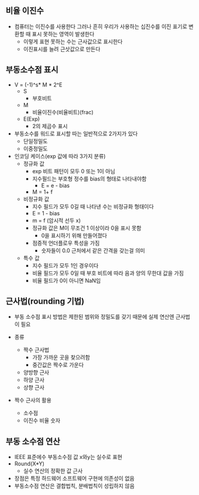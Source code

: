 ## 비율 이진수

* 컴퓨터는 이진수를 사용한다 그러나 흔히 우리가 사용하는 십진수를 이진 표기로 변환할 때 표시 못하는 영역이 발생한다
	* 이렇게 표현 못하는 수는 근사값으로 표시한다
	* 이진표시를 늘려 근삿값으로 만든다

## 부동소수점 표시

* V = (-1)^s* M * 2^E
	* S
		* 부호비트
	* M
		* 비율이진수(비율비트)(frac)
	* E(Exp)
		* 2의 제곱수 표시
* 부동소수를 워드로 표시할 따는 일반적으로 2가지가 있다
	* 단일정밀도
	* 이중정밀도
* 인코딩 케이스(exp 값에 따라 3가지 분류)
	* 정규화 값
		* exp 비트 패턴이 모두 0 또는 1이 아님
		* 지수필드는 부호형 정수를 bias의 형태로 나타내야함
			* E = e - bias
		* M = 1+ f
	* 비정규화 값
		* 지수 필드가 모두 0길 때 나타낸 수는 비정규화 형태이다
		* E = 1 - bias
		* m = f (암시적 선두 x)
		* 정규화 값은 M이 무조건 1 이상이라  0을 표시 못함
			* 0을 표시하기 위해 만들어졌다
		* 점증적 언더플로우 특성을 가짐
			* 숫자들이 0.0 근처에서 같은 간격을 갖는걸 의미
	* 특수 값
		* 지수 필드가 모두 1인 경우이다
		* 비율 필드가 모두 0일 때 부호 비트에 따라 음과 양의 무한대 값을 가짐
		* 비율 필드가 0이 아니면 NaN임

## 근사법(rounding 기법)

* 부동 소수점 표시 방법은 제한된 범위와 정밀도를 갖기 때문에 실제 연산엔 근사법이 필요

* 종류
	* 짝수 근사법
		* 가장 가까운 곳을 찾으려함
		* 중간값은 짝수로 가운다
	* 양방향 근사
	* 하양 근사
	* 상향 근사
* 짝수 근사의 활용
	* 소수점
	* 이진수 비율 숫자

## 부동 소수점 연산

* IEEE 표준에수 부동소수점 값 x와y는 실수로 표현
* Round(X*Y)
	* 실수 연산의 정확한 값 근사
* 장점은 특정 하드웨어 소프트웨어 구현에 의존성이 없음
* 부동소수점 연산은 결합법칙, 분배법칙이 성립하지 않음
